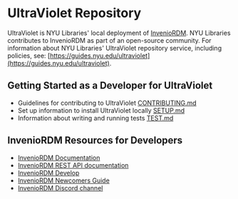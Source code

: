 # UltraViolet Repository

UltraViolet is NYU Libraries' local deployment of [InvenioRDM](https://github.com/inveniosoftware/invenio-app-rdm).
NYU Libraries contributes to InvenioRDM as part of an open-source community. For information about NYU Libraries' UltraViolet repository service, including policies, see: [https://guides.nyu.edu/ultraviolet](https://guides.nyu.edu/ultraviolet).


## Getting Started as a Developer for UltraViolet

- Guidelines for contributing to UltraViolet [CONTRIBUTING.md](docs/CONTRIBUTE.md) 
- Set up information to install UltraViolet locally [SETUP.md](docs/SETUP.md)
- Information about writing and running tests [TEST.md](docs/TEST.md)


## InvenioRDM Resources for Developers

- [InvenioRDM Documentation](https://inveniordm.docs.cern.ch/)
- [InvenioRDM REST API documentation](https://inveniordm.docs.cern.ch/reference/rest_api_index/)
- [InvenioRDM Develop](https://inveniordm.docs.cern.ch/develop/#getting-started)
- [InvenioRDM Newcomers Guide](https://inveniordm.docs.cern.ch/maintenance/newcomers/)
- [InvenioRDM Discord channel](https://discord.gg/m3dfukqc5F)
